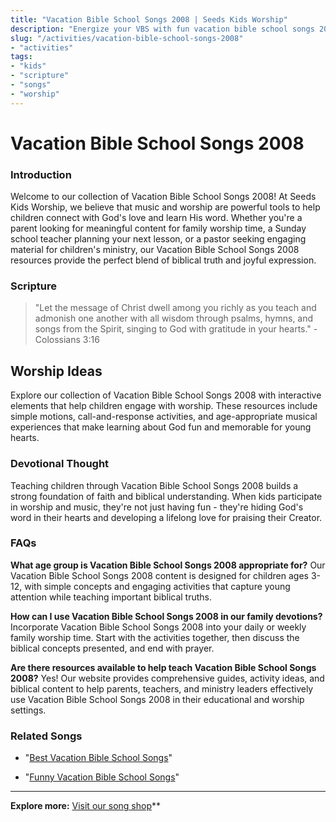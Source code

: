 ```yaml
---
title: "Vacation Bible School Songs 2008 | Seeds Kids Worship"
description: "Energize your VBS with fun vacation bible school songs 2008. Engaging worship music and activities for summer children's ministry."
slug: "/activities/vacation-bible-school-songs-2008"
- "activities"
tags:
- "kids"
- "scripture"
- "songs"
- "worship"
---
```


# Vacation Bible School Songs 2008

### Introduction

Welcome to our collection of Vacation Bible School Songs 2008! At Seeds Kids Worship, we believe that music and worship are powerful tools to help children connect with God's love and learn His word. Whether you're a parent looking for meaningful content for family worship time, a Sunday school teacher planning your next lesson, or a pastor seeking engaging material for children's ministry, our Vacation Bible School Songs 2008 resources provide the perfect blend of biblical truth and joyful expression.

### Scripture

> "Let the message of Christ dwell among you richly as you teach and admonish one another with all wisdom through psalms, hymns, and songs from the Spirit, singing to God with gratitude in your hearts." - Colossians 3:16

## Worship Ideas

Explore our collection of Vacation Bible School Songs 2008 with interactive elements that help children engage with worship. These resources include simple motions, call-and-response activities, and age-appropriate musical experiences that make learning about God fun and memorable for young hearts.

### Devotional Thought

Teaching children through Vacation Bible School Songs 2008 builds a strong foundation of faith and biblical understanding. When kids participate in worship and music, they're not just having fun - they're hiding God's word in their hearts and developing a lifelong love for praising their Creator.

### FAQs

**What age group is Vacation Bible School Songs 2008 appropriate for?**
Our Vacation Bible School Songs 2008 content is designed for children ages 3-12, with simple concepts and engaging activities that capture young attention while teaching important biblical truths.

**How can I use Vacation Bible School Songs 2008 in our family devotions?**
Incorporate Vacation Bible School Songs 2008 into your daily or weekly family worship time. Start with the activities together, then discuss the biblical concepts presented, and end with prayer.

**Are there resources available to help teach Vacation Bible School Songs 2008?**
Yes! Our website provides comprehensive guides, activity ideas, and biblical content to help parents, teachers, and ministry leaders effectively use Vacation Bible School Songs 2008 in their educational and worship settings.

### Related Songs

- "[Best Vacation Bible School Songs](/activities/best-vacation-bible-school-songs/)"

- "[Funny Vacation Bible School Songs](/activities/funny-vacation-bible-school-songs/)"

---

**Explore more:** [Visit our song shop](https://seedskidsworship.com/shop)**

<!-- Schema Markup -->
<script type="application/ld+json">
{
  "@context": "https://schema.org",
  "@type": "MusicRecording",
  "name": "Vacation Bible School Songs 2008",
  "byArtist": {
    "@type": "MusicGroup",
    "name": "Seeds Kids Worship"
  },
  "isFamilyFriendly": true,
  "url": "https://seedskidsworship.com/activities/vacation-bible-school-songs-2008/"
}
</script>